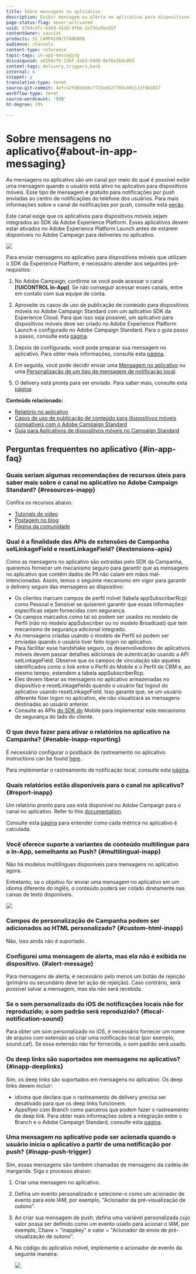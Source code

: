```yaml
---
title: Sobre mensagens no aplicativo
description: Exibir mensagem ou alerta no aplicativo para dispositivos móveis com mensagens no aplicativo.
page-status-flag: never-activated
uuid: 6784cdfc-6db9-41dd-9fbb-2e756a5bcb5f
contentOwner: sauviat
products: SG_CAMPAIGN/STANDARD
audience: channels
content-type: reference
topic-tags: in-app-messaging
discoiquuid: a4168cfb-22bf-4ab3-b9d8-6e76e1bdc055
context-tags: delivery,triggers,back
internal: n
snippet: y
translation-type: tm+mt
source-git-commit: 4efc42fd6b656c7723ed52f704c801113f9b3817
workflow-type: tm+mt
source-wordcount: '930'
ht-degree: 29%

---
```



# Sobre mensagens no aplicativo{#about-in-app-messaging}

As mensagens no aplicativo são um canal por meio do qual é possível exibir uma mensagem quando o usuário está ativo no aplicativo para dispositivos móveis. Esse tipo de mensagem é gratuito para notificações por push enviadas ao centro de notificações do telefone dos usuários. Para mais informações sobre o canal de notificações por push, consulte esta [seção](../../channels/using/about-push-notifications.md).

Este canal exige que os aplicativos para dispositivos móveis sejam integrados ao SDK da Adobe Experience Platform. Esses aplicativos devem estar ativados no Adobe Experience Platform Launch antes de estarem disponíveis no Adobe Campaign para deliveries no aplicativo.

![](assets/launch_campaign.png)

Para enviar mensagens no aplicativo para dispositivos móveis que utilizam o SDK da Experience Platform, é necessário atender aos seguintes pré-requisitos:

1. No Adobe Campaign, confirme se você pode acessar o canal **[!UICONTROL In-App]**. Se não conseguir acessar esses canais, entre em contato com sua equipe de conta.

1. Aproveite os casos de uso de publicação de conteúdo para dispositivos móveis no Adobe Campaign Standard com um aplicativo SDK da Experience Cloud. Para que isso seja possível, um aplicativo para dispositivos móveis deve ser criado no Adobe Experience Platform Launch e configurado no Adobe Campaign Standard. Para o guia passo a passo, consulte esta [página](https://helpx.adobe.com/br/campaign/kb/configuring-app-sdk.html).

1. Depois de configurada, você pode preparar sua mensagem no aplicativo. Para obter mais informações, consulte esta [página](../../channels/using/preparing-and-sending-an-in-app-message.md#preparing-your-in-app-message).

1. Em seguida, você pode decidir enviar uma [Mensagem no aplicativo](../../channels/using/customizing-an-in-app-message.md) ou uma [Personalização de um tipo de mensagem de notificação local](../../channels/using/customizing-an-in-app-message.md#customizing-a-local-notification-message-type).

1. O delivery está pronta para ser enviado. Para saber mais, consulte esta [página](../../channels/using/preparing-and-sending-an-in-app-message.md#sending-your-in-app-message).

**Conteúdo relacionado:**

* [Relatório no aplicativo](../../reporting/using/in-app-report.md)
* [Casos de uso de publicação de conteúdo para dispositivos móveis compatíveis com o Adobe Campaign Standard](https://helpx.adobe.com/br/campaign/kb/configure-launch-rules-acs-use-cases.html)
* [Guia para Aplicativos de dispositivos móveis no Campaign Standard](https://helpx.adobe.com/br/campaign/kb/acs-mobile.html)

## Perguntas frequentes no aplicativo {#in-app-faq}

### Quais seriam algumas recomendações de recursos úteis para saber mais sobre o canal no aplicativo no Adobe Campaign Standard? {#resources-inapp}

Confira os recursos abaixo:

* [Tutorials de vídeo](https://docs.adobe.com/content/help/en/campaign-standard-learn/tutorials/communication-channels/mobile/in-app/in-app-message-overview.html)
* [Postagem no blog](https://theblog.adobe.com/get-more-out-of-the-new-in-app-message-channel-from-adobe-campaign/)
* [Página da comunidade](https://experienceleaguecommunities.adobe.com/t5/adobe-campaign-standard/ct-p/adobe-campaign-standard-community)

### Qual é a finalidade das APIs de extensões de Campanha setLinkageField e resetLinkageField? {#extensions-apis}

Como as mensagens no aplicativo são extraídas pelo SDK da Campanha, queremos fornecer um mecanismo seguro para garantir que as mensagens no aplicativo que contêm dados de PII não caiam em mãos mal-intencionadas. Assim, temos o seguinte mecanismo em vigor para garantir o delivery seguro das mensagens ao dispositivo:

* Os clientes marcam campos de perfil móvel (tabela appSubscriberRcp) como Pessoal e Sensível se quiserem garantir que essas informações específicas sejam fornecidas com segurança.
* Os campos marcados como tal só podem ser usados no modelo de Perfil (não no modelo appSubscriber ou no modelo Broadcast) que tem mecanismo de segurança adicional integrado.
* As mensagens criadas usando o modelo de Perfil só podem ser enviadas quando o usuário tiver feito logon no aplicativo.
* Para facilitar esse handshake seguro, os desenvolvedores de aplicativos móveis devem passar detalhes adicionais de autenticação usando a API setLinkageField. Observe que os campos de vinculação são aqueles identificados como o link entre o Perfil do Mobile e o Perfil do CRM e, ao mesmo tempo, estendem a tabela appSubscriberRcp.
* Eles devem liberar as mensagens no aplicativo armazenadas no dispositivo e resetLinkagefields quando o usuário faz logout do aplicativo usando resetLinkageField. Isso garante que, se um usuário diferente fizer logon no aplicativo, ele não visualizará as mensagens destinadas ao usuário anterior.
* Consulte as APIs [do SDK do](https://aep-sdks.gitbook.io/docs/using-mobile-extensions/adobe-campaign-standard/adobe-campaign-standard-api-reference) Mobile para implementar este mecanismo de segurança do lado do cliente.

### O que devo fazer para ativar o relatórios no aplicativo na Campanha? {#enable-inapp-reporting}

É necessário configurar o postback de rastreamento no aplicativo. Instructions can be found [here](https://helpx.adobe.com/campaign/kb/config-app-in-launch.html#InApptrackingpostback).

Para implementar o rastreamento de notificação local, consulte esta [página](../../administration/using/local-tracking.md).

### Quais relatórios estão disponíveis para o canal no aplicativo? {#report-inapp}

Um relatório pronto para uso está disponível no Adobe Campaign para o canal no aplicativo. Refer to this [documentation](../../reporting/using/in-app-report.md).

Consulte esta [página](../../reporting/using/indicator-calculation.md#in-app-delivery) para entender como cada métrica no aplicativo é calculada.

### Você oferece suporte a variantes de conteúdo multilíngue para o In-App, semelhante ao Push? {#multilingual-inapp}

Não há modelos multilíngues disponíveis para mensagens no aplicativo agora.

Entretanto, se o objetivo for enviar uma mensagem no aplicativo em um idioma diferente do inglês, o conteúdo poderá ser colado diretamente nas caixas de texto disponíveis.

![](assets/faq_inapp.png)

### Campos de personalização de Campanha podem ser adicionados ao HTML personalizado? {#custom-html-inapp}

Não, isso ainda não é suportado.

### Configurei uma mensagem de alerta, mas ela não é exibida no dispositivo. {#alert-message}

Para mensagens de alerta, é necessário pelo menos um botão de rejeição (primário ou secundário deve ter ação de rejeição). Caso contrário, será possível salvar a mensagem, mas ela não será recebida.

### Se o som personalizado do iOS de notificações locais não for reproduzido; o som padrão será reproduzido? {#local-notification-sound}

Para obter um som personalizado no iOS, é necessário fornecer um nome de arquivo com extensão ao criar uma notificação local (por exemplo, sound.caf). Se essa extensão não for fornecida, o som padrão será usado.

### Os deep links são suportados em mensagens no aplicativo? {#inapp-deeplinks}

Sim, os deep links são suportados em mensagens no aplicativo. Os deep links devem incluir:

* idioma que declara que o rastreamento de delivery precisa ser desativado para que os deep links funcionem.
* Appsflyer com Branch como parceiros que podem fazer o rastreamento de deep link. Para obter mais informações sobre a integração entre o Branch e o Adobe Campaign Standard, consulte esta [página](https://help.branch.io/using-branch/docs/adobe-campaign-standard-1).

### Uma mensagem no aplicativo pode ser acionada quando o usuário inicia o aplicativo a partir de uma notificação por push? {#inapp-push-trigger}

Sim, essas mensagens são também chamadas de mensagens da cadeia de margarida. Siga o processo abaixo:

1. Criar uma mensagem no aplicativo.

1. Defina um evento personalizado e selecione-o como um acionador de evento para este IAM, por exemplo, &quot;Acionador da pré-visualização de outono&quot;.

1. Ao criar sua mensagem de push, defina uma variável personalizada cujo valor possa ser definido como um evento usado para acionar o IAM, por exemplo, Chave = &quot;inappkey&quot; e valor = &quot;Acionador de envio de pré-visualização de outono&quot;.

1. No código do aplicativo móvel, implemente o acionador de evento da seguinte maneira:

   ![](assets/faq_inapp_2.png)
